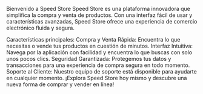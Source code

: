 Bienvenido a Speed Store
Speed Store es una plataforma innovadora que simplifica la compra y venta de productos. Con una interfaz fácil de usar y características avanzadas, Speed Store ofrece una experiencia de comercio electrónico fluida y segura.

Características principales:
Compra y Venta Rápida: Encuentra lo que necesitas o vende tus productos en cuestión de minutos.
Interfaz Intuitiva: Navega por la aplicación con facilidad y encuentra lo que buscas con solo unos pocos clics.
Seguridad Garantizada: Protegemos tus datos y transacciones para una experiencia de compra segura en todo momento.
Soporte al Cliente: Nuestro equipo de soporte está disponible para ayudarte en cualquier momento.
¡Explora Speed Store hoy mismo y descubre una nueva forma de comprar y vender en línea!